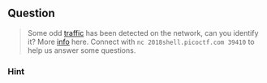 ## Question
>Some odd [traffic](//2018shell.picoctf.com/static/c9e02ea652b3b88cca01bc0f19b33ea0/traffic.png) has been detected on the network, can you identify it?  More [info](//2018shell.picoctf.com/static/c9e02ea652b3b88cca01bc0f19b33ea0/info.txt) here. Connect with `` nc 2018shell.picoctf.com 39410 `` to help us answer some questions.

### Hint
